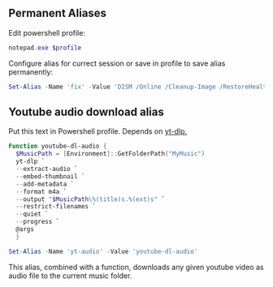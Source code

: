 ## Permanent Aliases

Edit powershell profile:

```powershell
notepad.exe $profile
```

Configure alias for currect session or save in profile to save alias permanently:

```powershell
Set-Alias -Name 'fix' -Value 'DISM /Online /Cleanup-Image /RestoreHealth'
```

## Youtube audio download alias

Put this text in Powershell profile. Depends on [yt-dlp.](https://community.chocolatey.org/packages/yt-dlp)

```powershell
Function youtube-dl-audio {
  $MusicPath = [Environment]::GetFolderPath("MyMusic")
  yt-dlp `
  --extract-audio `
  --embed-thumbnail `
  --add-metadata `
  --format m4a `
  --output "$MusicPath\%(title)s.%(ext)s" `
  --restrict-filenames `
  --quiet `
  --progress `
  @args
  }

Set-Alias -Name 'yt-audio' -Value 'youtube-dl-audio'
```

This alias, combined with a function, downloads any given youtube video as audio file to the current music folder.

